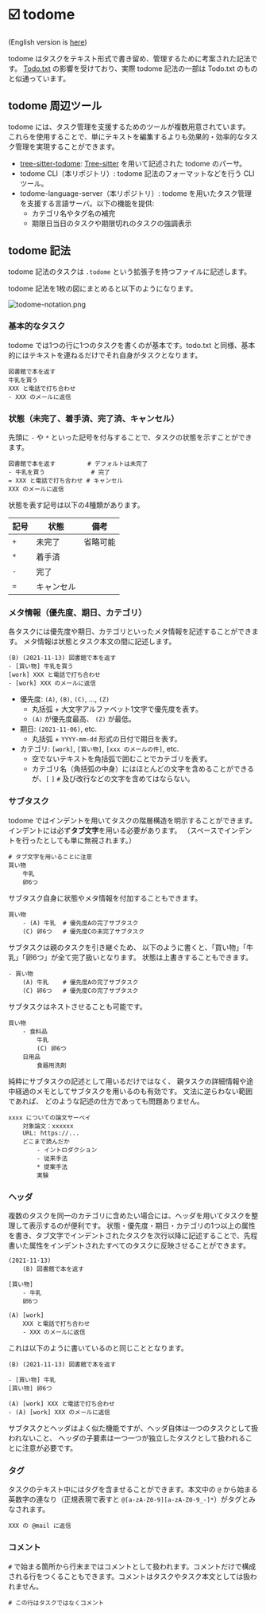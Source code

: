 # ☑️ todome

(English version is [here](./README.md))

todome はタスクをテキスト形式で書き留め、管理するために考案された記法です。
[Todo.txt](http://todotxt.org) の影響を受けており、実際 todome 記法の一部は Todo.txt のものと似通っています。

## todome 周辺ツール

todome には、タスク管理を支援するためのツールが複数用意されています。
これらを使用することで、単にテキストを編集するよりも効果的・効率的なタスク管理を実現することができます。

* [tree-sitter-todome](https://github.com/monaqa/tree-sitter-todome): [Tree-sitter](https://tree-sitter.github.io/tree-sitter/) を用いて記述された todome のパーサ。
* todome CLI（本リポジトリ）: todome 記法のフォーマットなどを行う CLI ツール。
* todome-language-server（本リポジトリ）: todome を用いたタスク管理を支援する言語サーバ。以下の機能を提供:
  * カテゴリ名やタグ名の補完
  * 期限日当日のタスクや期限切れのタスクの強調表示

## todome 記法

todome 記法のタスクは `.todome` という拡張子を持つファイルに記述します。

todome 記法を1枚の図にまとめると以下のようになります。

![todome-notation.png](https://user-images.githubusercontent.com/48883418/140614506-03fd700d-2791-44a2-baa5-0b1f9590c597.png)

### 基本的なタスク

todome では1つの行に1つのタスクを書くのが基本です。todo.txt と同様、基本的にはテキストを連ねるだけでそれ自身がタスクとなります。

```
図書館で本を返す
牛乳を買う
XXX と電話で打ち合わせ
- XXX のメールに返信
```

### 状態（未完了、着手済、完了済、キャンセル）

先頭に `-` や `*` といった記号を付与することで、タスクの状態を示すことができます。

```
図書館で本を返す         # デフォルトは未完了
- 牛乳を買う             # 完了
= XXX と電話で打ち合わせ # キャンセル
XXX のメールに返信
```

状態を表す記号は以下の4種類があります。

|記号|状態      |備考    |
|----|----------|--------|
|`+` |未完了    |省略可能|
|`*` |着手済    |        |
|`-` |完了      |        |
|`=` |キャンセル|        |

### メタ情報（優先度、期日、カテゴリ）

各タスクには優先度や期日、カテゴリといったメタ情報を記述することができます。
メタ情報は状態とタスク本文の間に記述します。

```
(B) (2021-11-13) 図書館で本を返す
- [買い物] 牛乳を買う
[work] XXX と電話で打ち合わせ
- [work] XXX のメールに返信
```

* 優先度: `(A)`, `(B)`, `(C)`, ..., `(Z)`
  * 丸括弧 + 大文字アルファベット1文字で優先度を表す。
  * `(A)` が優先度最高、 `(Z)` が最低。
* 期日: `(2021-11-06)`, etc.
  * 丸括弧 + `YYYY-mm-dd` 形式の日付で期日を表す。
* カテゴリ: `[work]`, `[買い物]`, `[xxx のメールの件]`, etc.
  * 空でないテキストを角括弧で囲むことでカテゴリを表す。
  * カテゴリ名（角括弧の中身）にはほとんどの文字を含めることができるが、`[` `]` `#` 及び改行などの文字を含めてはならない。

### サブタスク

todome ではインデントを用いてタスクの階層構造を明示することができます。
インデントには必ず**タブ文字**を用いる必要があります。
（スペースでインデントを行ったとしても単に無視されます。）

```
# タブ文字を用いることに注意
買い物
	牛乳
	卵6つ
```

サブタスク自身に状態やメタ情報を付加することもできます。

```
買い物
	- (A) 牛乳  # 優先度Aの完了サブタスク
	(C) 卵6つ   # 優先度Cの未完了サブタスク
```

サブタスクは親のタスクを引き継ぐため、
以下のように書くと、「買い物」「牛乳」「卵6つ」が全て完了扱いとなります。
状態は上書きすることもできます。

```
- 買い物
	(A) 牛乳    # 優先度Aの完了サブタスク
	(C) 卵6つ   # 優先度Cの完了サブタスク
```

サブタスクはネストさせることも可能です。

```
買い物
	- 食料品
		牛乳
		(C) 卵6つ
	日用品
		食器用洗剤
```

純粋にサブタスクの記述として用いるだけではなく、
親タスクの詳細情報や途中経過のメモとしてサブタスクを用いるのも有効です。
文法に逆らわない範囲であれば、 どのような記述の仕方であっても問題ありません。

```
xxxx についての論文サーベイ
	対象論文：xxxxxx
	URL: https://...
	どこまで読んだか
		- イントロダクション
		- 従来手法
		* 提案手法
		実験
```

### ヘッダ

複数のタスクを同一のカテゴリに含めたい場合には、ヘッダを用いてタスクを整理して表示するのが便利です。
状態・優先度・期日・カテゴリの1つ以上の属性を書き、タブ文字でインデントされたタスクを次行以降に記述することで、先程書いた属性をインデントされたすべてのタスクに反映させることができます。

```
(2021-11-13)
	(B) 図書館で本を返す

[買い物]
	- 牛乳
	卵6つ

(A) [work]
	XXX と電話で打ち合わせ
	- XXX のメールに返信
```

これは以下のように書いているのと同じこととなります。

```
(B) (2021-11-13) 図書館で本を返す

- [買い物] 牛乳
[買い物] 卵6つ

(A) [work] XXX と電話で打ち合わせ
- (A) [work] XXX のメールに返信
```

サブタスクとヘッダはよく似た機能ですが、ヘッダ自体は一つのタスクとして扱われないこと、
ヘッダの子要素は一つ一つが独立したタスクとして扱われることに注意が必要です。

### タグ

タスクのテキスト中にはタグを含ませることができます。本文中の `@` から始まる英数字の連なり（正規表現で表すと `@[a-zA-Z0-9][a-zA-Z0-9_-]*`）がタグとみなされます。

```
XXX の @mail に返信
```

### コメント

`#` で始まる箇所から行末まではコメントとして扱われます。コメントだけで構成される行をつくることもできます。コメントはタスクやタスク本文としては扱われません。

```
# この行はタスクではなくコメント
```
